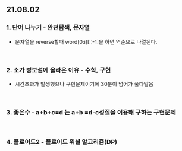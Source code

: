 
## 21.08.02

### 1. 단어 나누기 - 완전탐색, 문자열
- 문자열을 reverse할때 word[0:i][::-1]을 하면 역순으로 나열된다.
<br>

### 2. 소가 정보섬에 올라온 이유 - 수학, 구현
- 시간초과가 발생했으나 구현문제이기에 30분이 넘어가 풀다말음
<br>

### 3. 좋은수 - a+b+c=d 는 a+b =d-c성질을 이용해 구하는 구현문제

<br>

### 4. 플로이드2 - 플로이드 워셜 알고리즘(DP)